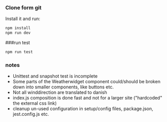 ### Clone form git


Install it and run:

```bash
npm install
npm run dev
```


###run test
```bash
npm run test
```


### notes
- Unittest and snapshot test is incomplete
- Some parts of the Weatherwidget component could/should be broken down into smaller components, like buttons etc.
- Not all winddirection are translated to danish
- index.js composition is done fast and not for a larger site ("hardcoded" the external css link)
- cleanup un-used configuration in setup/config files, package.json, jest.config.js etc.